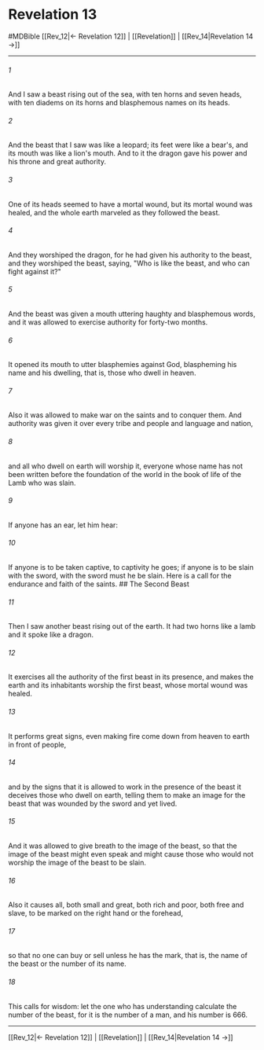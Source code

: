 # Revelation 13
#MDBible
[[Rev_12|← Revelation 12]] | [[Revelation]] | [[Rev_14|Revelation 14 →]]

***

###### 1 

And I saw a beast rising out of the sea, with ten horns and seven heads, with ten diadems on its horns and blasphemous names on its heads. 

###### 2 

And the beast that I saw was like a leopard; its feet were like a bear's, and its mouth was like a lion's mouth. And to it the dragon gave his power and his throne and great authority. 

###### 3 

One of its heads seemed to have a mortal wound, but its mortal wound was healed, and the whole earth marveled as they followed the beast. 

###### 4 

And they worshiped the dragon, for he had given his authority to the beast, and they worshiped the beast, saying, "Who is like the beast, and who can fight against it?" 

###### 5 

And the beast was given a mouth uttering haughty and blasphemous words, and it was allowed to exercise authority for forty-two months. 

###### 6 

It opened its mouth to utter blasphemies against God, blaspheming his name and his dwelling, that is, those who dwell in heaven. 

###### 7 

Also it was allowed to make war on the saints and to conquer them. And authority was given it over every tribe and people and language and nation, 

###### 8 

and all who dwell on earth will worship it, everyone whose name has not been written before the foundation of the world in the book of life of the Lamb who was slain. 

###### 9 

If anyone has an ear, let him hear: 

###### 10 

If anyone is to be taken captive, to captivity he goes; if anyone is to be slain with the sword, with the sword must he be slain. Here is a call for the endurance and faith of the saints. ## The Second Beast 

###### 11 

Then I saw another beast rising out of the earth. It had two horns like a lamb and it spoke like a dragon. 

###### 12 

It exercises all the authority of the first beast in its presence, and makes the earth and its inhabitants worship the first beast, whose mortal wound was healed. 

###### 13 

It performs great signs, even making fire come down from heaven to earth in front of people, 

###### 14 

and by the signs that it is allowed to work in the presence of the beast it deceives those who dwell on earth, telling them to make an image for the beast that was wounded by the sword and yet lived. 

###### 15 

And it was allowed to give breath to the image of the beast, so that the image of the beast might even speak and might cause those who would not worship the image of the beast to be slain. 

###### 16 

Also it causes all, both small and great, both rich and poor, both free and slave, to be marked on the right hand or the forehead, 

###### 17 

so that no one can buy or sell unless he has the mark, that is, the name of the beast or the number of its name. 

###### 18 

This calls for wisdom: let the one who has understanding calculate the number of the beast, for it is the number of a man, and his number is 666. 

***

[[Rev_12|← Revelation 12]] | [[Revelation]] | [[Rev_14|Revelation 14 →]]
